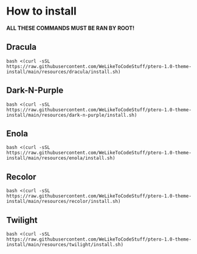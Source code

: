 # How to install
**ALL THESE COMMANDS MUST BE RAN BY ROOT!**

## Dracula
`bash <(curl -sSL https://raw.githubusercontent.com/WeLikeToCodeStuff/ptero-1.0-theme-install/main/resources/dracula/install.sh)`

## Dark-N-Purple
`bash <(curl -sSL https://raw.githubusercontent.com/WeLikeToCodeStuff/ptero-1.0-theme-install/main/resources/dark-n-purple/install.sh)`

## Enola
`bash <(curl -sSL https://raw.githubusercontent.com/WeLikeToCodeStuff/ptero-1.0-theme-install/main/resources/enola/install.sh)`

## Recolor
`bash <(curl -sSL https://raw.githubusercontent.com/WeLikeToCodeStuff/ptero-1.0-theme-install/main/resources/recolor/install.sh)`

## Twilight
`bash <(curl -sSL https://raw.githubusercontent.com/WeLikeToCodeStuff/ptero-1.0-theme-install/main/resources/twilight/install.sh)`
